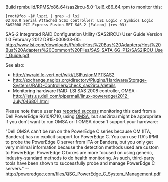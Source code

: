 Build rpmbuild/RPMS/x86_64/sas2ircu-5.0-1.el6.x86_64.rpm to monitor this:

    [root@foo ~]# lspci | grep -i lsi
    02:00.0 Serial Attached SCSI controller: LSI Logic / Symbios Logic SAS2008 PCI-Express Fusion-MPT SAS-2 [Falcon] (rev 03)

SAS-2 Integrated RAID Configuration Utility (SAS2IRCU) User Guide Version 1.0 February 2012 DB15-000933-00: http://www.lsi.com/downloads/Public/Host%20Bus%20Adapters/Host%20Bus%20Adapters%20Common%20Files/SAS_SATA_6G_P12/SAS2IRCU_User_Guide.pdf

See also:

- http://hwraid.le-vert.net/wiki/LSIFusionMPTSAS2
- http://exchange.nagios.org/directory/Plugins/Hardware/Storage-Systems/RAID-Controllers/check_sas2ircu/details
- Monitoring hardware RAID: LSI SAS 2008 controller, OMSA - http://lists.us.dell.com/pipermail/linux-poweredge/2012-July/046801.html

Please note that a user has [reported success](http://en.community.dell.com/support-forums/servers/f/177/t/19459798.aspx) monitoring this card from a Dell PowerEdge R610/R710, using [OMSA](http://linux.dell.com/wiki/index.php/Repository/OMSA), but sas2ircu might be appropriate if you don't want to run OMSA or if OMSA doesn't support your hardware:

"Dell OMSA can't be run on the PowerEdge C series because OM (ITA, Bandera) has no explicit support for PowerEdge C. You can use ITA's IPMI to probe the PowerEdge C server from ITA or Bandera, but you only get very minimal information because the detection methods used are custom to PowerEdge. PowerEdge C boxes are more focused on using generic, industry-standard methods to do health monitoring. As such, third-party tools have been shown to successfully probe and manage PowerEdge C servers." -- http://poweredgec.com/files/QSG_PowerEdge_C_System_Management.pdf
